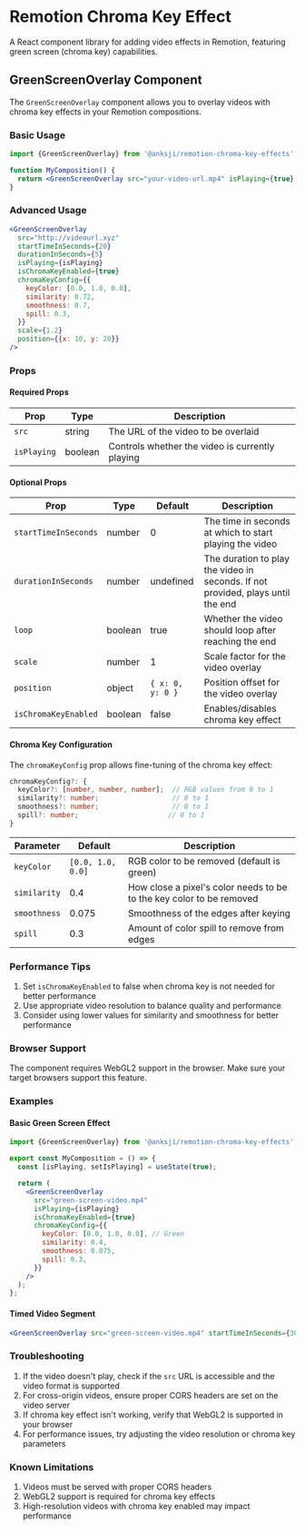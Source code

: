 # Remotion Chroma Key Effect

A React component library for adding video effects in Remotion, featuring green screen (chroma key) capabilities.

## GreenScreenOverlay Component

The `GreenScreenOverlay` component allows you to overlay videos with chroma key effects in your Remotion compositions.

### Basic Usage

```jsx
import {GreenScreenOverlay} from '@anksji/remotion-chroma-key-effects';

function MyComposition() {
  return <GreenScreenOverlay src="your-video-url.mp4" isPlaying={true} isChromaKeyEnabled={true} />;
}
```

### Advanced Usage

```jsx
<GreenScreenOverlay
  src="http://videourl.xyz"
  startTimeInSeconds={20}
  durationInSeconds={5}
  isPlaying={isPlaying}
  isChromaKeyEnabled={true}
  chromaKeyConfig={{
    keyColor: [0.0, 1.0, 0.0],
    similarity: 0.72,
    smoothness: 0.7,
    spill: 0.3,
  }}
  scale={1.2}
  position={{x: 10, y: 20}}
/>
```

### Props

#### Required Props

| Prop        | Type    | Description                                     |
| ----------- | ------- | ----------------------------------------------- |
| `src`       | string  | The URL of the video to be overlaid             |
| `isPlaying` | boolean | Controls whether the video is currently playing |

#### Optional Props

| Prop                 | Type    | Default          | Description                                                                     |
| -------------------- | ------- | ---------------- | ------------------------------------------------------------------------------- |
| `startTimeInSeconds` | number  | 0                | The time in seconds at which to start playing the video                         |
| `durationInSeconds`  | number  | undefined        | The duration to play the video in seconds. If not provided, plays until the end |
| `loop`               | boolean | true             | Whether the video should loop after reaching the end                            |
| `scale`              | number  | 1                | Scale factor for the video overlay                                              |
| `position`           | object  | `{ x: 0, y: 0 }` | Position offset for the video overlay                                           |
| `isChromaKeyEnabled` | boolean | false            | Enables/disables chroma key effect                                              |

#### Chroma Key Configuration

The `chromaKeyConfig` prop allows fine-tuning of the chroma key effect:

```typescript
chromaKeyConfig?: {
  keyColor?: [number, number, number];  // RGB values from 0 to 1
  similarity?: number;                  // 0 to 1
  smoothness?: number;                  // 0 to 1
  spill?: number;                      // 0 to 1
}
```

| Parameter    | Default           | Description                                                          |
| ------------ | ----------------- | -------------------------------------------------------------------- |
| `keyColor`   | `[0.0, 1.0, 0.0]` | RGB color to be removed (default is green)                           |
| `similarity` | 0.4               | How close a pixel's color needs to be to the key color to be removed |
| `smoothness` | 0.075             | Smoothness of the edges after keying                                 |
| `spill`      | 0.3               | Amount of color spill to remove from edges                           |

### Performance Tips

1. Set `isChromaKeyEnabled` to false when chroma key is not needed for better performance
2. Use appropriate video resolution to balance quality and performance
3. Consider using lower values for similarity and smoothness for better performance

### Browser Support

The component requires WebGL2 support in the browser. Make sure your target browsers support this feature.

### Examples

#### Basic Green Screen Effect

```jsx
import {GreenScreenOverlay} from '@anksji/remotion-chroma-key-effects';

export const MyComposition = () => {
  const [isPlaying, setIsPlaying] = useState(true);

  return (
    <GreenScreenOverlay
      src="green-screen-video.mp4"
      isPlaying={isPlaying}
      isChromaKeyEnabled={true}
      chromaKeyConfig={{
        keyColor: [0.0, 1.0, 0.0], // Green
        similarity: 0.4,
        smoothness: 0.075,
        spill: 0.3,
      }}
    />
  );
};
```

#### Timed Video Segment

```jsx
<GreenScreenOverlay src="green-screen-video.mp4" startTimeInSeconds={30} durationInSeconds={10} isPlaying={true} scale={1.5} position={{x: 20, y: -10}} />
```

### Troubleshooting

1. If the video doesn't play, check if the `src` URL is accessible and the video format is supported
2. For cross-origin videos, ensure proper CORS headers are set on the video server
3. If chroma key effect isn't working, verify that WebGL2 is supported in your browser
4. For performance issues, try adjusting the video resolution or chroma key parameters

### Known Limitations

1. Videos must be served with proper CORS headers
2. WebGL2 support is required for chroma key effects
3. High-resolution videos with chroma key enabled may impact performance
